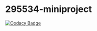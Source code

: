 # 295534-miniproject

[![Codacy Badge](https://api.codacy.com/project/badge/Grade/1143e6620cab44da8ff4661b1bd4619f)](https://app.codacy.com/gh/Vishnupriya0805/295534-miniproject?utm_source=github.com&utm_medium=referral&utm_content=Vishnupriya0805/295534-miniproject&utm_campaign=Badge_Grade_Settings)